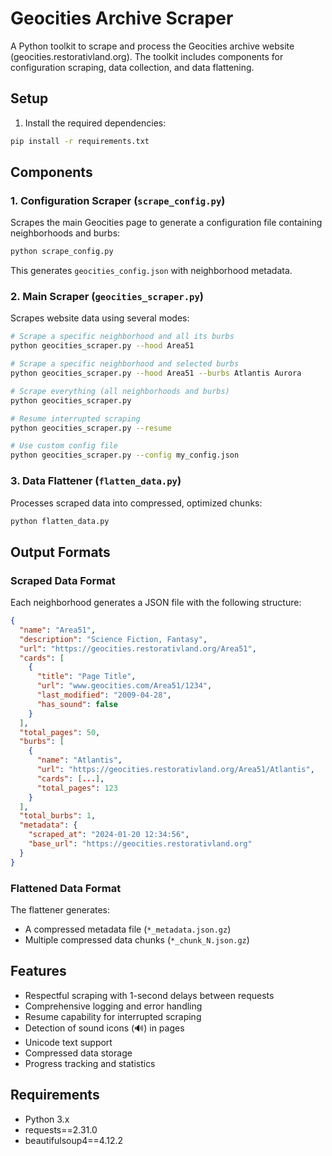 # Geocities Archive Scraper

A Python toolkit to scrape and process the Geocities archive website (geocities.restorativland.org). The toolkit includes components for configuration scraping, data collection, and data flattening.

## Setup

1. Install the required dependencies:
```bash
pip install -r requirements.txt
```

## Components

### 1. Configuration Scraper (`scrape_config.py`)
Scrapes the main Geocities page to generate a configuration file containing neighborhoods and burbs:
```bash
python scrape_config.py
```
This generates `geocities_config.json` with neighborhood metadata.

### 2. Main Scraper (`geocities_scraper.py`)
Scrapes website data using several modes:

```bash
# Scrape a specific neighborhood and all its burbs
python geocities_scraper.py --hood Area51

# Scrape a specific neighborhood and selected burbs
python geocities_scraper.py --hood Area51 --burbs Atlantis Aurora

# Scrape everything (all neighborhoods and burbs)
python geocities_scraper.py

# Resume interrupted scraping
python geocities_scraper.py --resume

# Use custom config file
python geocities_scraper.py --config my_config.json
```

### 3. Data Flattener (`flatten_data.py`)
Processes scraped data into compressed, optimized chunks:
```bash
python flatten_data.py
```

## Output Formats

### Scraped Data Format
Each neighborhood generates a JSON file with the following structure:
```json
{
  "name": "Area51",
  "description": "Science Fiction, Fantasy",
  "url": "https://geocities.restorativland.org/Area51",
  "cards": [
    {
      "title": "Page Title",
      "url": "www.geocities.com/Area51/1234",
      "last_modified": "2009-04-28",
      "has_sound": false
    }
  ],
  "total_pages": 50,
  "burbs": [
    {
      "name": "Atlantis",
      "url": "https://geocities.restorativland.org/Area51/Atlantis",
      "cards": [...],
      "total_pages": 123
    }
  ],
  "total_burbs": 1,
  "metadata": {
    "scraped_at": "2024-01-20 12:34:56",
    "base_url": "https://geocities.restorativland.org"
  }
}
```

### Flattened Data Format
The flattener generates:
- A compressed metadata file (`*_metadata.json.gz`)
- Multiple compressed data chunks (`*_chunk_N.json.gz`)

## Features

- Respectful scraping with 1-second delays between requests
- Comprehensive logging and error handling
- Resume capability for interrupted scraping
- Detection of sound icons (🔊) in pages
- Unicode text support
- Compressed data storage
- Progress tracking and statistics

## Requirements

- Python 3.x
- requests==2.31.0
- beautifulsoup4==4.12.2 